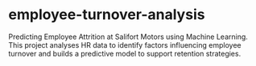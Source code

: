 # employee-turnover-analysis
Predicting Employee Attrition at Salifort Motors using Machine Learning. This project analyses HR data to identify factors influencing employee turnover and builds a predictive model to support retention strategies.
